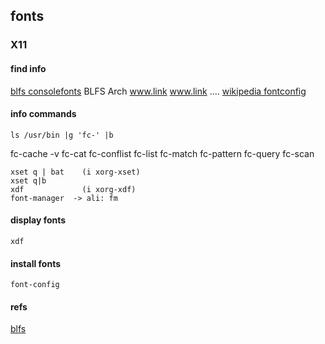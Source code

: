 ## fonts
### X11 

#### find info

  [blfs consolefonts](https://www.linuxfromscratch/blfs/view/stable/postlfs/console-fonts.html)
  BLFS
  Arch
  www.link
  www.link
  ....
  [wikipedia fontconfig](https://en.wikipedia.org/wiki/Fontconfig)


#### info commands

    ls /usr/bin |g 'fc-' |b

   fc-cache -v
   fc-cat
   fc-conflist
   fc-list
   fc-match
   fc-pattern
   fc-query
   fc-scan


    xset q | bat    (i xorg-xset)
    xset q|b
    xdf             (i xorg-xdf)
    font-manager  -> ali: fm
  

#### display fonts

    xdf



#### install fonts

    font-config




#### refs

   [blfs](linuxfromscratch.org)


